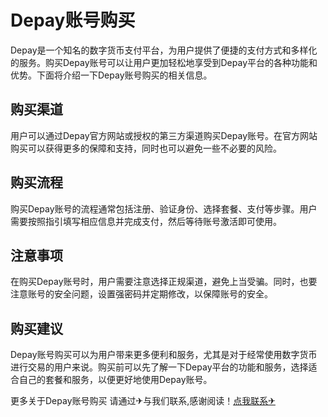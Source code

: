 # Depay账号购买

Depay是一个知名的数字货币支付平台，为用户提供了便捷的支付方式和多样化的服务。购买Depay账号可以让用户更加轻松地享受到Depay平台的各种功能和优势。下面将介绍一下Depay账号购买的相关信息。

## 购买渠道

用户可以通过Depay官方网站或授权的第三方渠道购买Depay账号。在官方网站购买可以获得更多的保障和支持，同时也可以避免一些不必要的风险。

## 购买流程

购买Depay账号的流程通常包括注册、验证身份、选择套餐、支付等步骤。用户需要按照指引填写相应信息并完成支付，然后等待账号激活即可使用。

## 注意事项

在购买Depay账号时，用户需要注意选择正规渠道，避免上当受骗。同时，也要注意账号的安全问题，设置强密码并定期修改，以保障账号的安全。

## 购买建议

Depay账号购买可以为用户带来更多便利和服务，尤其是对于经常使用数字货币进行交易的用户来说。购买前可以先了解一下Depay平台的功能和服务，选择适合自己的套餐和服务，以便更好地使用Depay账号。

更多关于Depay账号购买 请通过✈与我们联系,感谢阅读！[点我联系✈](https://home.G208.com)